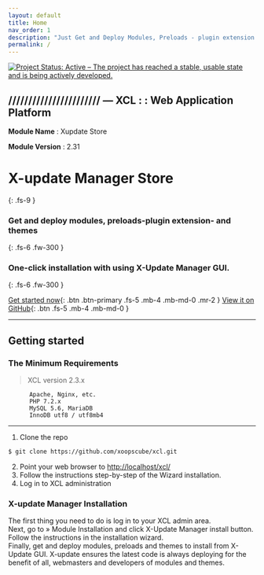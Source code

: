 ```yaml
---
layout: default
title: Home
nav_order: 1
description: "Just Get and Deploy Modules, Preloads - plugin extension - and Themes."
permalink: /
---
```


[![Project Status: Active – The project has reached a stable, usable state and is being actively developed.](https://www.repostatus.org/badges/2.0.0/active.svg)](https://www.repostatus.org/#active)

## /////////////////////// — XCL : : Web Application Platform

**Module Name**  : Xupdate Store 

**Module Version**  : 2.31  

# X-update Manager Store
{: .fs-9 }

### Get and deploy modules, preloads-plugin extension- and themes  
{: .fs-6 .fw-300 }  
### One-click installation with using X-Update Manager GUI.
{: .fs-6 .fw-300 }

[Get started now](#getting-started){: .btn .btn-primary .fs-5 .mb-4 .mb-md-0 .mr-2 } [View it on GitHub](https://github.com/xoopscube/xcl){: .btn .fs-5 .mb-4 .mb-md-0 }


---

## Getting started

### The Minimum Requirements

> XCL version 2.3.x

          Apache, Nginx, etc.
          PHP 7.2.x
          MySQL 5.6, MariaDB
          InnoDB utf8 / utf8mb4
          
---


1. Clone the repo
```bash
$ git clone https://github.com/xoopscube/xcl.git
```
2. Point your web browser to [http://localhost/xcl/](http://localhost/xcl)
3. Follow the instructions step-by-step of the Wizard installation.
4. Log in to XCL administration 

### X-update Manager Installation

The first thing you need to do is log in to your XCL admin area.    
Next, go to » Module Installation and click X-Update Manager install button.  
Follow the instructions in the installation wizard.  
Finally, get and deploy modules, preloads and themes to install from X-Update GUI.
X-update ensures the latest code is always deploying for the benefit of all, webmasters and developers of modules and themes.

